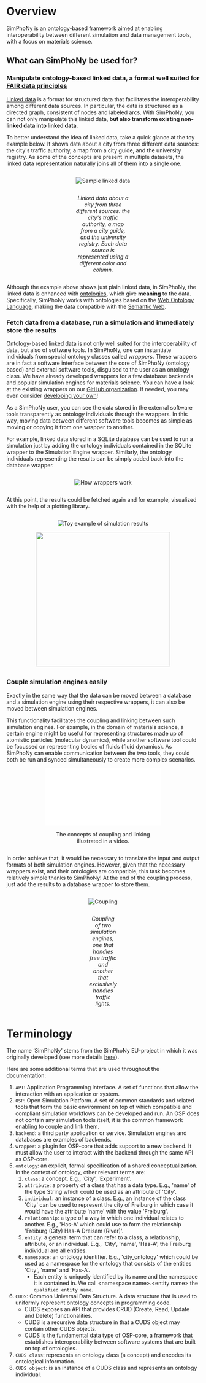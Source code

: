 # Overview

SimPhoNy is an ontology-based framework aimed at enabling interoperability between different simulation and data management tools, with a focus on materials science.



## What can SimPhoNy be used for?

### Manipulate ontology-based linked data, a format well suited for [FAIR data principles](https://en.wikipedia.org/wiki/FAIR_data)


[Linked data](https://en.wikipedia.org/wiki/Linked_data) is a format for structured data that facilitates the interoperability among different data sources. In particular, the data is structured as a directed graph, consistent of nodes and labeled arcs. With SimPhoNy, you can not only manipulate this linked data, **but also transform existing non-linked data into linked data**.

To better understand the idea of linked data, take a quick glance at the toy example below. It shows data about a city from three different data sources: the city's traffic authority, a map from a city guide, and the university registry. As some of the concepts are present in multiple datasets, the linked data representation naturally joins all of them into a single one. 

<figure style="display: table; text-align:center; margin-left: auto; margin-right:auto">

![Sample linked data](./_static/img/mergedlinkeddata.svg)

<figcaption style="display: table-caption; caption-side: bottom; text-align:center">

_Linked data about a city from three different sources: the city's traffic authority, a map from a city guide, and the university registry. Each data source is represented using a different color and column._

</figcaption>

</figure>

Although the example above shows just plain linked data, in SimPhoNy, the linked data is enhanced with [ontologies](https://en.wikipedia.org/wiki/Ontology_(information_science)), which give **meaning** to the data. Specifically, SimPhoNy works with ontologies based on the [Web Ontology Language](https://en.wikipedia.org/wiki/Web_Ontology_Language), making the data compatible with the [Semantic Web](https://en.wikipedia.org/wiki/Semantic_Web).

### Fetch data from a database, run a simulation and immediately store the results

Ontology-based linked data is not only well suited for the interoperability of data, but also of software tools. In SimPhoNy, one can instantiate individuals from special ontology classes called _wrappers_. These wrappers are in fact a software interface between the core of SimPhoNy (ontology based) and external software tools, disguised to the user as an ontology class. We have already developed wrappers for a few database backends and popular simulation engines for materials science. You can have a look at the existing wrappers on our [GitHub organization](https://github.com/simphony). If needed, you may even consider [developing your own](./wrapper_development.md)!

As a SimPhoNy user, you can see the data stored in the external software tools transparently as ontology individuals through the wrappers. In this way, moving data between different software tools becomes as simple as moving or copying it from one wrapper to another.

For example, linked data stored in a SQLite database can be used to run a simulation just by adding the ontology individuals contained in the SQLite wrapper to the Simulation Engine wrapper. Similarly, the ontology individuals representing the results can be simply added back into the database wrapper.

<figure style="display: table; text-align:center; margin-left: auto; margin-right:auto">

![How wrappers work](./_static/img/wrappers.svg)

<figcaption style="display: table-caption; caption-side: bottom; text-align:center"></figcaption>

</figure>

At this point, the results could be fetched again and for example, visualized with the help of a plotting library.

<figure style="display: table; text-align:center; margin-left: auto; margin-right:auto">

![Toy example of simulation results](./_static/img/trafficsim.svg)

<img src="./_static/img/overview_slider.png" width="350px">

<figcaption style="display: table-caption; caption-side: bottom; text-align:center"></figcaption>

</figure>

<p style="margin-bottom:0.8cm;"></p>

### Couple simulation engines easily

Exactly in the same way that the data can be moved between a database and a simulation engine using their respective wrappers, it can also be moved between simulation engines. 

This functionality facilitates the coupling and linking between such simulation engines. For example, in the domain of materials science, a certain engine might be useful for representing structures made up of atomistic particles (molecular dynamics), while another software tool could be focussed on representing bodies of fluids (fluid dynamics). As SimPhoNy can enable communication between the two tools, they could both be run and synced simultaneously to create more complex scenarios.

<figure style="display: table; text-align:center; margin-left: auto; margin-right:auto">

<iframe src="./_static/videos/coupling_and_linking.mp4" frameborder="0" allowfullscreen="true"></iframe>

<figcaption style="display: table-caption; caption-side: bottom; text-align:center">

The concepts of coupling and linking illustrated in a video.

</figcaption>

</figure>

In order achieve that, it would be necessary to translate the input and output formats of both simulation engines. However, given that the necessary wrappers exist, and their ontologies are compatible, this task becomes relatively simple thanks to SimPhoNy! At the end of the coupling process, just add the results to a database wrapper to store them.

<figure style="display: table; text-align:center; margin-left: auto; margin-right:auto">

![Coupling](./_static/img/wrappers_coupled.svg)

<figcaption style="display: table-caption; caption-side: bottom; text-align:center">

_Coupling of two simulation engines, one that handles free traffic and another that exclusively handles traffic lights._

</figcaption>

</figure>

# Terminology
The name ‘SimPhoNy’ stems from the SimPhoNy EU-project in which it was originally developed (see more details [here](https://www.simphony-project.eu/)). 

Here are some additional terms that are used throughout the documentation:
1. `API`: Application Programming Interface. A set of functions that allow the interaction with an application or system.
1. `OSP`: Open Simulation Platform. 
   A set of common standards and related tools that form the basic environment on top of which compatible and compliant simulation workflows can be developed and run.
   An OSP does not contain any simulation tools itself, it is the common framework enabling to couple and link them.
1. `backend`: a third party application or service. 
   Simulation engines and databases are examples of backends.
1. `wrapper`: a plugin for OSP-core that adds support to a new backend.
   It must allow the user to interact with the backend through the same API as OSP-core.
1. `ontology`: an explicit, formal specification of a shared conceptualization.
   In the context of ontology, other relevant terms are:
   1. `class`: a concept. E.g., 'City', 'Experiment'.
   1. `attribute`: a property of a class that has a data type. E.g., 'name' of the type String which could be used as an attribute of 'City'.
   1. `individual`: an instance of a class. E.g., an instance of the class 'City' can be used to represent the city of Freiburg in which case it would have the attribute 'name' with the value 'Freiburg'.
   1. `relationship`: a type of a way in which one individual relates to another. E.g., 'Has-A' which could use to form the relationship 'Freiburg (City) Has-A Dreisam (River)'.
   1. `entity`:  a general term that can refer to a class, a relationship, attribute, or an individual. E.g., 'City', 'name', 'Has-A', the Freiburg individual are all entities.
   1. `namespace`: an ontology identifier. E.g., 'city_ontology' which could be used as a namespace for the ontology that consists of the entities 'City', 'name' and 'Has-A'.
       - Each entity is uniquely identified by its name and the namespace it is contained in. We call \<namespace name\>.\<entity name\> the `qualified entity name`.
1. `CUDS`:  Common Universal Data Structure. A data structure that is used to uniformly represent ontology concepts in programming code.
   - CUDS exposes an API that provides CRUD (Create, Read, Update and Delete) functionalities.
   - CUDS is a recursive data structure in that a CUDS object may contain other CUDS objects.
   - CUDS is the fundamental data type of OSP-core, a framework that establishes interoperability between software systems that are built on top of ontologies.
1. `CUDS class`: represents an ontology class (a concept) and encodes its ontological information.
1. `CUDS object`: is an instance of a CUDS class and represents an ontology individual.
